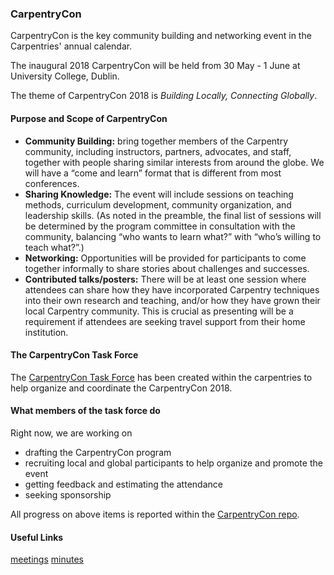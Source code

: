 ### CarpentryCon

CarpentryCon is the key community building and networking event in the Carpentries' annual calendar.

The inaugural 2018 CarpentryCon will be held from 30 May - 1 June at University College, Dublin.

The theme of CarpentryCon 2018 is *Building Locally, Connecting Globally*.

#### Purpose and Scope of CarpentryCon

- **Community Building:** bring together members of the Carpentry community, including instructors, partners, advocates, and staff, together with people sharing similar interests from around the globe. We will have a “come and learn” format that is different from most conferences.
- **Sharing Knowledge:** The event will include sessions on teaching methods, curriculum development, community organization, and leadership skills. (As noted in the preamble, the final list of sessions will be determined by the program committee in consultation with the community, balancing “who wants to learn what?” with “who’s willing to teach what?”.)
- **Networking:** Opportunities will be provided for participants to come together informally to share stories about challenges and successes.
- **Contributed talks/posters:** There will be at least one session where attendees can share how they have incorporated Carpentry techniques into their own research and teaching, and/or how they have grown their local Carpentry community. This is crucial as presenting will be a requirement if attendees are seeking travel support from their home institution.

#### The CarpentryCon Task Force

The [CarpentryCon Task Force](https://github.com/swcarpentry/board/tree/master/TaskForces/2018-CarpentryCon) has been created within the carpentries to help organize and coordinate the CarpentryCon 2018.

#### What members of the task force do

Right now, we are working on

- drafting the CarpentryCon program
- recruiting local and global participants to help organize and promote the event
- getting feedback and estimating the attendance
- seeking sponsorship

All progress on above items is reported within the [CarpentryCon repo](https://github.com/carpentries/carpentrycon).

#### Useful Links

[meetings](http://pad.software-carpentry.org/2018carpentrycontaskforce)
[minutes](https://github.com/carpentries/carpentrycon/tree/master/Minutes)



